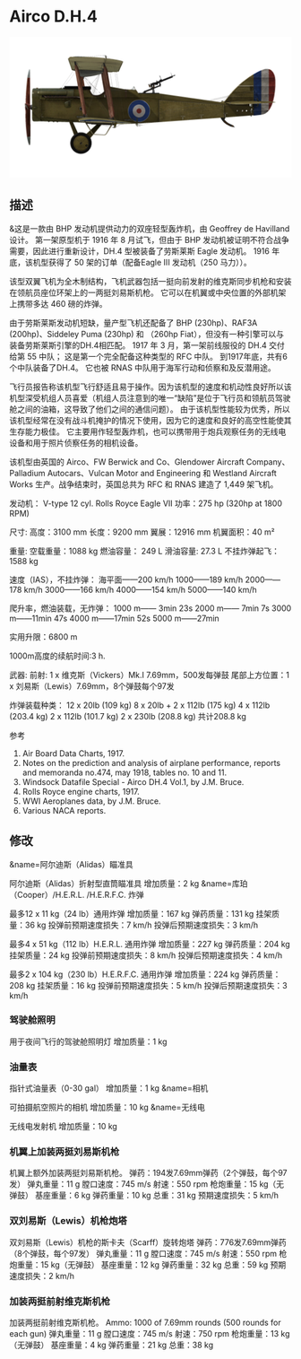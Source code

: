 # Airco D.H.4

![aircodh4](../images/aircodh4.png)

## 描述

&这是一款由 BHP 发动机提供动力的双座轻型轰炸机，由 Geoffrey de Havilland 设计。 第一架原型机于 1916 年 8 月试飞，但由于 BHP 发动机被证明不符合战争需要，因此进行重新设计，DH.4 型被装备了劳斯莱斯 Eagle 发动机。 1916 年底，该机型获得了 50 架的订单（配备Eagle III 发动机（250 马力））。

该型双翼飞机为全木制结构，飞机武器包括一挺向前发射的维克斯同步机枪和安装在领航员座位环架上的一两挺刘易斯机枪。 它可以在机翼或中央位置的外部机架上携带多达 460 磅的炸弹。

由于劳斯莱斯发动机短缺，量产型飞机还配备了 BHP (230hp)、RAF3A (200hp)、Siddeley Puma (230hp) 和 （260hp Fiat），但没有一种引擎可以与装备劳斯莱斯引擎的DH.4相匹配。 1917 年 3 月，第一架前线服役的 DH.4 交付给第 55 中队； 这是第一个完全配备这种类型的 RFC 中队。 到1917年底，共有6个中队装备了DH.4。 它也被 RNAS 中队用于海军行动和侦察和及反潜用途。

飞行员报告称该机型飞行舒适且易于操作。因为该机型的速度和机动性良好所以该机型深受机组人员喜爱（机组人员注意到的唯一“缺陷”是位于飞行员和领航员驾驶舱之间的油箱，这导致了他们之间的通信问题）。 由于该机型性能较为优秀，所以该机型经常在没有战斗机掩护的情况下使用，因为它的速度和良好的高空性能使其生存能力极佳。 它主要用作轻型轰炸机，也可以携带用于炮兵观察任务的无线电设备和用于照片侦察任务的相机设备。

该机型由英国的 Airco、FW Berwick and Co、Glendower Aircraft Company、Palladium Autocars、Vulcan Motor and Engineering 和 Westland Aircraft Works 生产。战争结束时，英国总共为 RFC 和 RNAS 建造了 1,449 架飞机。


发动机： V-type 12 cyl. Rolls Royce Eagle VII
功率：275 hp (320hp at 1800 RPM)

尺寸:
高度：3100 mm
长度：9200 mm
翼展：12916 mm
机翼面积：40 m²

重量:
空载重量：1088 kg
燃油容量： 249 L
滑油容量: 27.3 L
不挂炸弹起飞： 1588 kg

速度（IAS），不挂炸弹： 
海平面——200 km/h
1000——189 km/h
2000——178 km/h
3000——166 km/h
4000——154 km/h
5000——140 km/h

爬升率，燃油装载，无炸弹：
1000 m—— 3min 23s
2000 m—— 7min 7s
3000 m——11min 47s
4000 m——17min 52s
5000 m——27min

实用升限：6800 m

1000m高度的续航时间:3 h.

武器:
前射: 1 x 维克斯（Vickers）Mk.I 7.69mm，500发每弹鼓
尾部上方位置：1 x 刘易斯（Lewis）7.69mm，8个弹鼓每个97发

炸弹装载种类：
12 x 20lb (109 kg)
8 x 20lb + 2 x 112lb (175 kg)
4 x 112lb (203.4 kg)
2 x 112lb (101.7 kg)
2 x 230lb (208.8 kg)
共计208.8 kg

参考
1) Air Board Data Charts, 1917.
2) Notes on the prediction and analysis of airplane performance, reports and memoranda no.474, may 1918, tables no. 10 and 11.
3) Windsock Datafile Special - Airco DH.4 Vol.1, by J.M. Bruce.
4) Rolls Royce engine charts, 1917.
5) WWI Aeroplanes data, by J.M. Bruce.
6) Various NACA reports.

## 修改
&name=阿尔迪斯（Alidas）瞄准具

阿尔迪斯（Alidas）折射型直筒瞄准具
增加质量：2 kg
&name=库珀（Cooper）/H.E.R.L. /H.E.R.F.C. 炸弹

最多12 x 11 kg（24 lb）通用炸弹
增加质量：167 kg
弹药质量：131 kg
挂架质量：36 kg
投弹前预期速度损失：7 km/h
投弹后预期速度损失：3 km/h

最多4 x 51 kg（112 lb）H.E.R.L. 通用炸弹
增加质量：227 kg
弹药质量：204 kg
挂架质量：24 kg
投弹前预期速度损失：8 km/h
投弹后预期速度损失：4 km/h

最多2 x 104 kg（230 lb）H.E.R.F.C. 通用炸弹
增加质量：224 kg
弹药质量：208 kg
挂架质量：16 kg
投弹前预期速度损失：5 km/h
投弹后预期速度损失：3 km/h
### 驾驶舱照明

用于夜间飞行的驾驶舱照明灯
增加质量：1 kg

### 油量表

指针式油量表（0-30 gal）
增加质量：1 kg
&name=相机

可拍摄航空照片的相机
增加质量：10 kg
&name=无线电

无线电发射机
增加质量：10 kg
### 机翼上加装两挺刘易斯机枪

机翼上额外加装两挺刘易斯机枪。
弹药：194发7.69mm弹药（2个弹鼓，每个97发）
弹丸重量：11 g
膛口速度：745 m/s
射速：550 rpm
枪炮重量：15 kg（无弹鼓）
基座重量：6 kg
弹药重量：10 kg
总重：31 kg
预期速度损失：5 km/h
### 双刘易斯（Lewis）机枪炮塔

双刘易斯（Lewis）机枪的斯卡夫（Scarff）旋转炮塔
弹药：776发7.69mm弹药（8个弹鼓，每个97发）
弹丸重量：11 g
膛口速度：745 m/s
射速：550 rpm
枪炮重量：15 kg（无弹鼓）
基座重量：12 kg
弹药重量：32 kg
总重：59 kg
预期速度损失：2 km/h
### 加装两挺前射维克斯机枪

加装两挺前射维克斯机枪。
Ammo: 1000 of 7.69mm rounds (500 rounds for each gun)
弹丸重量：11 g
膛口速度：745 m/s
射速：750 rpm
枪炮重量：13 kg（无弹鼓）
基座重量：4 kg
弹药重量：21 kg
总重：38 kg
